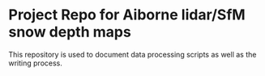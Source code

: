 # Project Repo for Aiborne lidar/SfM snow depth maps

This repository is used to document data processing scripts as well as the writing process.
